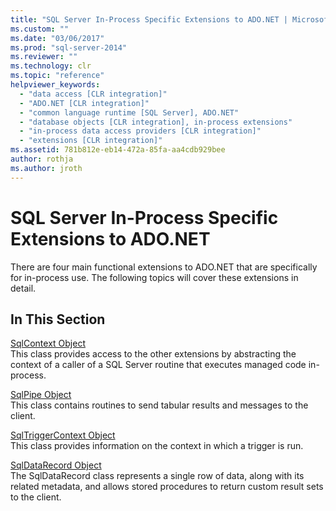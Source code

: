 ```yaml
---
title: "SQL Server In-Process Specific Extensions to ADO.NET | Microsoft Docs"
ms.custom: ""
ms.date: "03/06/2017"
ms.prod: "sql-server-2014"
ms.reviewer: ""
ms.technology: clr
ms.topic: "reference"
helpviewer_keywords: 
  - "data access [CLR integration]"
  - "ADO.NET [CLR integration]"
  - "common language runtime [SQL Server], ADO.NET"
  - "database objects [CLR integration], in-process extensions"
  - "in-process data access providers [CLR integration]"
  - "extensions [CLR integration]"
ms.assetid: 781b812e-eb14-472a-85fa-aa4cdb929bee
author: rothja
ms.author: jroth
---
```

# SQL Server In-Process Specific Extensions to ADO.NET
  There are four main functional extensions to ADO.NET that are specifically for in-process use. The following topics will cover these extensions in detail.  
  
## In This Section  
 [SqlContext Object](sqlcontext-object.md)  
 This class provides access to the other extensions by abstracting the context of a caller of a SQL Server routine that executes managed code in-process.  
  
 [SqlPipe Object](sqlpipe-object.md)  
 This class contains routines to send tabular results and messages to the client.  
  
 [SqlTriggerContext Object](sqltriggercontext-object.md)  
 This class provides information on the context in which a trigger is run.  
  
 [SqlDataRecord Object](sqldatarecord-object.md)  
 The SqlDataRecord class represents a single row of data, along with its related metadata, and allows stored procedures to return custom result sets to the client.  
  
  
